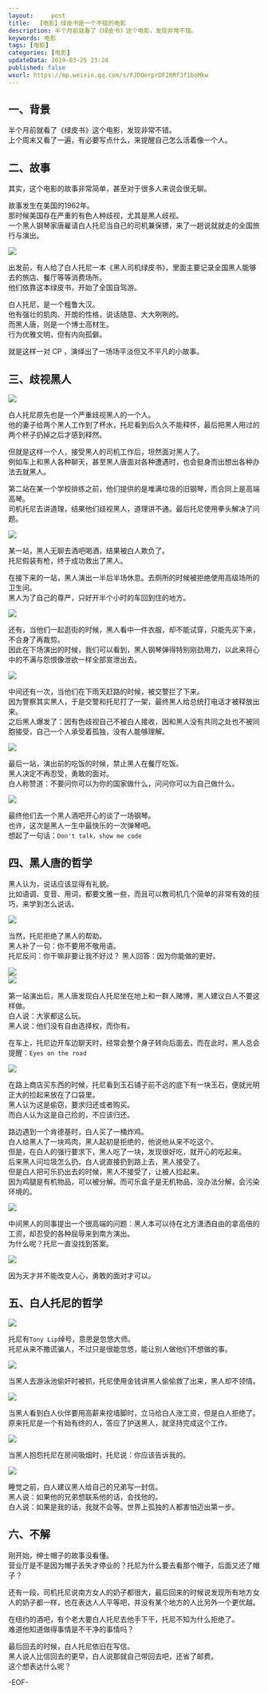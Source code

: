 ```yaml
---   
layout:     post  
title:  【电影】绿皮书是一个不错的电影  
description: 半个月前就看了《绿皮书》这个电影，发现非常不错。  
keywords: 电影  
tags: [电影]    
categories: [电影]  
updateData: 2019-03-25 23:24   
published: false 
wxurl: https://mp.weixin.qq.com/s/FJDQerprDF2RRfJf1boMkw  
---  
```



## 一、背景  


半个月前就看了《绿皮书》这个电影，发现非常不错。  
上个周末又看了一遍，有必要写点什么，来提醒自己怎么活着像一个人。  


## 二、故事  


其实，这个电影的故事非常简单，甚至对于很多人来说会很无聊。  


故事发生在美国的1962年。  
那时候美国存在严重的有色人种歧视，尤其是黑人歧视。  
一个黑人钢琴家唐雇请白人托尼当自己的司机兼保镖，来了一趟说就就走的全国旅行与演出。  


![](/images/2019/03/lvpishu-000.png)  


出发前，有人给了白人托尼一本《黑人司机绿皮书》，里面主要记录全国黑人能够去的旅店、餐厅等等消费场所。  
他们依靠这本绿皮书，开始了全国自驾游。  


白人托尼，是一个粗鲁大汉。  
他有强壮的肌肉、开朗的性格，说话随意、大大咧咧的。  
而黑人唐，则是一个博士高材生。  
行为优雅文明，但有内向孤僻。  


就是这样一对 CP ，演绎出了一场场平淡但又不平凡的小故事。  


## 三、歧视黑人  


![](/images/2019/03/lvpishu-001.png)  


白人托尼原先也是一个严重歧视黑人的一个人。  
他的妻子给两个黑人工作到了杯水，托尼看到后久久不能释怀，最后把黑人用过的两个杯子扔掉之后才感到释然。  


但就是这样一个人，接受黑人的司机工作后，坦然面对黑人了。  
例如车上和黑人各种聊天，甚至黑人唐面对各种遭遇时，也会挺身而出想出各种办法去就黑人。  


第二站在某一个学校排练之前，他们提供的是堆满垃圾的旧钢琴，而合同上是高端高琴。  
司机托尼去讲道理，结果他们歧视黑人，道理讲不通。最后托尼使用拳头解决了问题。  


![](/images/2019/03/lvpishu-007.png)  


某一站，黑人无聊去酒吧喝酒，结果被白人欺负了。  
托尼假装有枪，终于成功救出了黑人。  



在接下来的一站，黑人演出一半后半场休息。去厕所的时候被拒绝使用高级场所的卫生间。  
黑人为了自己的尊严，只好开半个小时的车回到住的地方。  


![](/images/2019/03/lvpishu-009.png)  


还有，当他们一起逛街的时候，黑人看中一件衣服，却不能试穿，只能先买下来，不合身了再裁剪。  
因此在下场演出的时候，我们可以看到，黑人钢琴弹得特别刚劲用力，以此来将心中的不满与怨恨像泄欲一样全部宣泄出去。  


![](/images/2019/03/lvpishu-012.png)  


中间还有一次，当他们在下雨天赶路的时候，被交警拦了下来。  
因为警察其实黑人，于是交警和托尼打了一架，最终黑人给总统打电话才被释放出来。  
之后黑人爆发了：因有色歧视自己不被白人接收，因和黑人没有共同之处也不被同胞接受，自己一个人承受着孤独，没有人能够理解。  


![](/images/2019/03/lvpishu-016.png)  


最后一站，演出前的吃饭的时候，禁止黑人在餐厅吃饭。  
黑人决定不再忍受，勇敢的面对。  
白人称赞道：不要问你可以为你的国家做什么，问问你可以为自己做什么。  


![](/images/2019/03/lvpishu-017.png)  


最终他们去一个黑人酒吧开心的谈了一场钢琴。  
也许，这次是黑人一生中最快乐的一次弹琴吧。  
想起了一句话：`Don't talk，show me code`  


## 四、黑人唐的哲学  


黑人认为，说话应该显得有礼貌。  
比如语调、变音、用词，都要文雅一些，而且可以教司机几个简单的非常有效的技巧，来学到怎么说话。  


![](/images/2019/03/lvpishu-004.png)  


当然，托尼拒绝了黑人的帮助。  
黑人补了一句：你不要用不敬用语。  
托尼反问：你干嘛非要让我不好过？
黑人回答：因为你能做的更好。  


![](/images/2019/03/lvpishu-003.png)  
![](/images/2019/03/lvpishu-002.png)  


第一站演出后，黑人唐发现白人托尼坐在地上和一群人赌博，黑人建议白人不要这样做。  
白人说：大家都这么玩。  
黑人说：他们没有自由选择权，而你有。  



在车上，托尼边开车边聊天时，经常会整个身子转向后面去，而在此时，黑人总会提醒：`Eyes on the road`  


![](/images/2019/03/lvpishu-006.png)  


在路上商店买东西的时候，托尼看到玉石铺子前不远的底下有一块玉石，便就光明正大的捡起来放在了口袋里。  
黑人认为这是偷窃，要求归还或者购买。  
而白人认为这是自己捡的，不应该归还。  


路边遇到一个肯德基时，白人买了一桶炸鸡。  
白人给黑人了一块鸡肉，黑人起初是拒绝的，他说他从来不吃这个。  
但是，在白人的强行要求下，黑人吃了一块，发现很好吃，就开心的吃起来。  
后来黑人问垃圾怎么扔，白人说直接扔到路上去，黑人接受了。  
但是白人把可乐扔出去的时候，黑人不接受了，让被人捡起来。  
因为鸡腿是有机物品，可以被分解。而可乐盒子是无机物品，没办法分解，会污染环境的。  


![](/images/2019/03/lvpishu-008.png)  


中间黑人的同事提出一个很高端的问题：黑人本可以待在北方潇洒自由的拿高倍的工资，却忍受的各种屈辱来到南方演出。  
为什么呢？托尼一直没找到答案。  


![](/images/2019/03/lvpishu-015.png)  


因为天才并不能改变人心，勇敢的面对才可以。  



## 五、白人托尼的哲学  


![](/images/2019/03/lvpishu-005.png)  


托尼有`Tony Lip`绰号，意思是忽悠大师。  
托尼从来不撒谎骗人，不过只是很能忽悠，能让别人做他们不想做的事。  


![](/images/2019/03/lvpishu-010.png)  


当黑人去游泳池偷奸时被抓，托尼使用金钱讲黑人偷偷救了出来，黑人却不领情。  


![](/images/2019/03/lvpishu-011.png)  


当黑人看到白人伙伴要用高薪来挖墙脚时，立马给白人涨工资，但是白人拒绝了。  
原来托尼是一个有始有终的人，答应了护送黑人，就坚持完成这个工作。  


![](/images/2019/03/lvpishu-013.png)  


当黑人抱怨托尼在房间吸烟时，托尼说：你应该告诉我的。  


![](/images/2019/03/lvpishu-014.png)  


睡觉之前，白人建议黑人给自己的兄弟写一封信。  
黑人说：如果他的兄弟想联系他的话，会找他的。  
白人说：如果是我的话，我就不会等。世界上孤独的人都害怕迈出第一步。  



## 六、不解  


刚开始，绅士帽子的故事没看懂。  
营业厅是不是因为帽子丢失才停业的？托尼为什么要去看那个帽子，后面又还了帽子？  


还有一段，司机托尼说南方女人的奶子都很大，最后回来的时候说发现所有地方女人的奶子都一样，也在表达人人平等吧，并没有某个地方的人比另外一个更优越。  


在纽约的酒吧，有个老大要白人托尼去他手下干，托尼不知为什么拒绝了。  
难道他知道做得事情是不干净的事情吗？  


最后回去的时候，白人托尼依旧在写信。  
黑人说人比信回去的更早，白人说那就自己带回去吧，还省了邮费。  
这个想表达什么呢？  


-EOF-  



